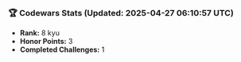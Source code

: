 ### 🏆 Codewars Stats (Updated: 2025-04-27 06:10:57 UTC)

- **Rank:** 8 kyu
- **Honor Points:** 3
- **Completed Challenges:** 1
